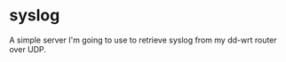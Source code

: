 syslog
======

A simple server I'm going to use to retrieve syslog from my dd-wrt router over UDP. 

